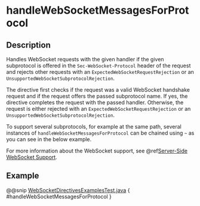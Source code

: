 <a id="handlewebsocketmessagesforprotocol-java"></a>
# handleWebSocketMessagesForProtocol

## Description

Handles WebSocket requests with the given handler if the given subprotocol is offered in the `Sec-WebSocket-Protocol`
header of the request and rejects other requests with an `ExpectedWebSocketRequestRejection` or an
`UnsupportedWebSocketSubprotocolRejection`.

The directive first checks if the request was a valid WebSocket handshake request and if the request offers the passed
subprotocol name. If yes, the directive completes the request with the passed handler. Otherwise, the request is
either rejected with an `ExpectedWebSocketRequestRejection` or an `UnsupportedWebSocketSubprotocolRejection`.

To support several subprotocols, for example at the same path, several instances of `handleWebSocketMessagesForProtocol` can
be chained using `~` as you can see in the below example.

For more information about the WebSocket support, see @ref[Server-Side WebSocket Support](../../../server-side/websocket-support.md#server-side-websocket-support-java).

## Example

@@snip [WebSocketDirectivesExamplesTest.java](../../../../../../../test/java/docs/http/javadsl/server/directives/WebSocketDirectivesExamplesTest.java) { #handleWebSocketMessagesForProtocol }